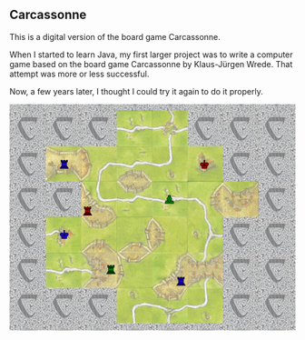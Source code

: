 ## Carcassonne

This is a digital version of the board game Carcassonne.

When I started to learn Java, my first larger project was to write a computer game based on the board game Carcassonne by Klaus-Jürgen Wrede. That attempt was more or less successful.

Now, a few years later, I thought I could try it again to do it properly.

![a screenshot of the game](/preview.png?raw=true)
